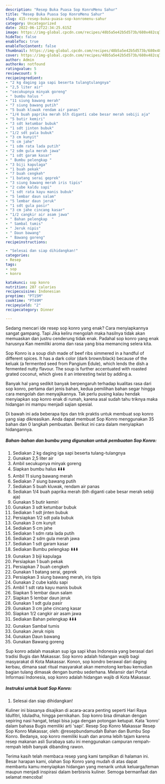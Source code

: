 ```yaml
---
description: "Resep Buka Puasa Sop KonroMenu Sahur"
title: "Resep Buka Puasa Sop KonroMenu Sahur"
slug: 415-resep-buka-puasa-sop-konromenu-sahur
category: Uncategorized
date: 2022-06-12T22:34:25.615Z
image: https://img-global.cpcdn.com/recipes/48b5a5e42b5d573b/680x482cq70/sop-konro-foto-resep-utama.jpg
hideToc: false
enableToc: true
enableTocContent: false
thumbnail: https://img-global.cpcdn.com/recipes/48b5a5e42b5d573b/680x482cq70/sop-konro-foto-resep-utama.jpg
cover: https://img-global.cpcdn.com/recipes/48b5a5e42b5d573b/680x482cq70/sop-konro-foto-resep-utama.jpg
author: Admin
authorAv: notfound
ratingvalue: 5
reviewcount: 9
recipeingredient:
- "2 kg daging iga sapi beserta tulangtulangnya"
- "2,5 liter air"
- "secukupnya minyak goreng"
- " bumbu halus "
- "11 siung bawang merah"
- "7 siung bawang putih"
- "5 buah kluwak rendam air panas"
- "1/4 buah paprika merah blh diganti cabe besar merah sebiji aja"
- "5 butir kemiri"
- "3 sdt ketumbar bubuk"
- "1 sdt jinten bubuk"
- "1/2 sdt pala bubuk"
- "3 cm kunyit"
- "5 cm jahe"
- "1 sdm rata lada putih"
- "2 sdm gula merah jawa"
- "1 sdt garam kasar"
- " Bumbu pelengkap "
- "3 biji kapulaga"
- "1 buah pekak"
- "7 buah cengkeh"
- "1 batang serai geprek"
- "3 siung bawang merah iris tipis"
- "2 cube kaldu sapi"
- "1 sdt rata kayu manis bubuk"
- "5 lembar daun salam"
- "5 lembar daun jeruk"
- "1 sdt gula pasir"
- "3 cm jahe cincang kasar"
- "1/2 cangkir air asam jawa"
- " Bahan pelengkap  "
- " Sambal tumis"
- " Jeruk nipis"
- " Daun bawang"
- " Bawang goreng"
recipeinstructions:

- "Selesai dan siap dihidangkan!"
categories:
- Resep
tags:
- sop
- konro

katakunci: sop konro 
nutrition: 287 calories
recipecuisine: Indonesian
preptime: "PT15M"
cooktime: "PT49M"
recipeyield: "2"
recipecategory: Dinner

---
```



Sedang mencari ide resep sop konro yang enak? Cara menyiapkannya sangat gampang. Tapi Jika keliru mengolah maka hasilnya tidak akan memuaskan dan justru cenderung tidak enak. Padahal sop konro yang enak harusnya Kan memiliki aroma dan rasa yang bisa memancing selera kita.


Sop Konro is a soup dish made of beef ribs simmered in a handful of different spices. It has a dark color (dark brown/black) because of the keluak (a fermented seed from Pangium Edule), which lends the dish a fermented nutty flavour. The soup is further accentuated with roasted grated coconut, which gives it an interesting twist by adding a.

Banyak hal yang sedikit banyak berpengaruh terhadap kualitas rasa dari sop konro, pertama dari jenis bahan, kedua pemilihan bahan segar hingga cara mengolah dan menyajikannya. Tak perlu pusing kalau hendak menyiapkan sop konro enak di rumah, karena asal sudah tahu triknya maka hidangan ini mampu menjadi sajian spesial.


Di bawah ini ada beberapa tips dan trik praktis untuk membuat sop konro yang siap dikreasikan. Anda dapat membuat Sop Konro menggunakan 35 bahan dan 0 langkah pembuatan. Berikut ini cara dalam menyiapkan hidangannya.

<!--inarticleads1-->

##### Bahan-bahan dan bumbu yang digunakan untuk pembuatan Sop Konro:

1. Sediakan 2 kg daging iga sapi beserta tulang-tulangnya
1. Gunakan 2,5 liter air
1. Ambil secukupnya minyak goreng
1. Siapkan  bumbu halus ⬇️⬇️⬇️
1. Ambil 11 siung bawang merah
1. Sediakan 7 siung bawang putih
1. Sediakan 5 buah kluwak, rendam air panas
1. Sediakan 1/4 buah paprika merah (blh diganti cabe besar merah sebiji aja)
1. Gunakan 5 butir kemiri
1. Gunakan 3 sdt ketumbar bubuk
1. Sediakan 1 sdt jinten bubuk
1. Persiapkan 1/2 sdt pala bubuk
1. Gunakan 3 cm kunyit
1. Sediakan 5 cm jahe
1. Sediakan 1 sdm rata lada putih
1. Sediakan 2 sdm gula merah jawa
1. Sediakan 1 sdt garam kasar
1. Sediakan  Bumbu pelengkap ⬇️⬇️⬇️
1. Gunakan 3 biji kapulaga
1. Persiapkan 1 buah pekak
1. Persiapkan 7 buah cengkeh
1. Gunakan 1 batang serai, geprek
1. Persiapkan 3 siung bawang merah, iris tipis
1. Gunakan 2 cube kaldu sapi
1. Ambil 1 sdt rata kayu manis bubuk
1. Siapkan 5 lembar daun salam
1. Siapkan 5 lembar daun jeruk
1. Gunakan 1 sdt gula pasir
1. Gunakan 3 cm jahe cincang kasar
1. Siapkan 1/2 cangkir air asam jawa
1. Sediakan  Bahan pelengkap  ⬇️⬇️⬇️
1. Gunakan  Sambal tumis
1. Gunakan  Jeruk nipis
1. Gunakan  Daun bawang
1. Gunakan  Bawang goreng


Sup konro adalah masakan sup iga sapi khas Indonesia yang berasal dari tradisi Bugis dan Makassar. Sop konro adalah hidangan wajib bagi masyarakat di Kota Makassar. Konon, sop kondro berawal dari daging kerbau, dimana saat ritual masyarakat akan memotong kerbau kemudian bagian tulang dimasak dengan bumbu sederhana. Melansir dari Portal Informasi Indonesia, sop konro adalah hidangan wajib di Kota Makassar. 

<!--inarticleads2-->

##### Instruksi untuk buat Sop Konro:


1. Selesai dan siap dihidangkan!

Kuliner ini biasanya disajikan di acara-acara penting seperti Hari Raya Idulfitri, Iduladha, hingga pernikahan. Sop konro bisa dimakan dengan sepiring nasi hangat, tetapi bisa juga dengan potongan ketupat. Kata &#39;konro&#39; dalam bahasa Bugis memiliki arti &#39;sapi&#39;. Resep Sop Konro Makassar Resep Sop Konro Makassar, oleh: @resepbundamudah⁣ Bahan dan Bumbu Sop Konro. Bedanya, sop konro memiliki kuah dan aroma lebih tajam karena resep makanan asli Surabaya satu ini menggunakan campuran rempah-rempah lebih banyak dibanding rawon. 

Terima kasih telah membaca resep yang kami tampilkan di halaman ini. Besar harapan kami, olahan Sop Konro yang mudah di atas dapat membantu kamu menyiapkan hidangan yang menarik untuk keluarga/teman maupun menjadi inspirasi dalam berbisnis kuliner. Semoga bermanfaat dan selamat mencoba!
